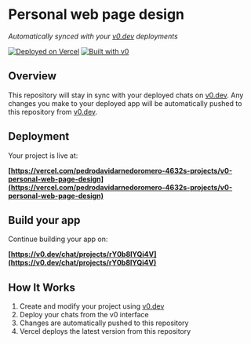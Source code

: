 # Personal web page design

*Automatically synced with your [v0.dev](https://v0.dev) deployments*

[![Deployed on Vercel](https://img.shields.io/badge/Deployed%20on-Vercel-black?style=for-the-badge&logo=vercel)](https://vercel.com/pedrodavidarnedoromero-4632s-projects/v0-personal-web-page-design)
[![Built with v0](https://img.shields.io/badge/Built%20with-v0.dev-black?style=for-the-badge)](https://v0.dev/chat/projects/rY0b8lYQi4V)

## Overview

This repository will stay in sync with your deployed chats on [v0.dev](https://v0.dev).
Any changes you make to your deployed app will be automatically pushed to this repository from [v0.dev](https://v0.dev).

## Deployment

Your project is live at:

**[https://vercel.com/pedrodavidarnedoromero-4632s-projects/v0-personal-web-page-design](https://vercel.com/pedrodavidarnedoromero-4632s-projects/v0-personal-web-page-design)**

## Build your app

Continue building your app on:

**[https://v0.dev/chat/projects/rY0b8lYQi4V](https://v0.dev/chat/projects/rY0b8lYQi4V)**

## How It Works

1. Create and modify your project using [v0.dev](https://v0.dev)
2. Deploy your chats from the v0 interface
3. Changes are automatically pushed to this repository
4. Vercel deploys the latest version from this repository